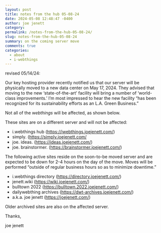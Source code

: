 ```yaml
---
layout: post
title: notes from the hub 05-08-24
date: 2024-05-08 12:48:47 -0400
author: joe jenett
category: 
permalink: /notes-from-the-hub-05-08-24/
slug: notes-from-the-hub-05-08-24
summary: on the coming server move
comments: true
categories:
  - about
  - i-webthings
---
```

revised 05/14/24:

Our key hosting provider recently notified us that our server will be physically moved to a new data center on May 17, 2024. They advised that moving to the new ‘state-of-the-art’ facility will bring a number of ‘world-class improvements.’ I’m most impressed to hear the new facility “has been recognized for its sustainability efforts as an L.A. Green Business.”

Not all of the <em>webthings</em> will be affected, as shown below.

These sites are on a different server and will not be affected:
<ul>
<li>i.webthings hub (<a href="https://iwebthings.joejenett.com/">https://iwebthings.joejenett.com/</a>)</li>
<li>simply. (<a href="https://simply.joejenett.com/">https://simply.joejenett.com/</a></li>
<li>joe. ideas. (<a href="https://ideas.joejenett.com/">https://ideas.joejenett.com/</a>)</li>
<li>joe. brainstormer. (<a href="https://brainstormer.joejenett.com/">https://brainstormer.joejenett.com/</a>)</li>
</ul>

The following active sites reside on the soon-to-be moved server and are expected to be down for 2-4 hours on the day of the move. Moves will be performed “outside of regular business hours so as to minimize downtime.”
<ul>
<li>i.webthings directory (<a href="https://directory.joejenett.com/">https://directory.joejenett.com/</a>)</li>
<li>jenett.wiki (<a href="https://wiki.joejenett.com/">https://wiki.joejenett.com/</a>)</li>
<li>bulltown 2022 (<a href="https://bulltown.2022.joejenett.com/">https://bulltown.2022.joejenett.com/</a>)</li>
<li>dailywebthing archives (<a href="https://dwt-archives.joejenett.com/">https://dwt-archives.joejenett.com/</a>)</li>
<li>a.k.a. joe jenett (<a href="https://joejenett.com/">https://joejenett.com/</a>)</li>
</ul>
Older archived sites are also on the affected server.

Thanks,

joe jenett

<a href="https://brid.gy/publish/mastodon"></a>